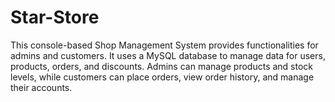 # Star-Store
This console-based Shop Management System provides functionalities for admins and customers. It uses a MySQL database to manage data for users, products, orders, and discounts. Admins can manage products and stock levels, while customers can place orders, view order history, and manage their accounts.
